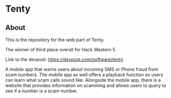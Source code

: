 # Tenty

## About
This is the repository for the web part of Tenty.

The winner of third place overall for Hack Western 5

Link to the devpost: https://devpost.com/software/tenty

A mobile app that warns users about incoming SMS or Phone fraud from scam numbers. The mobile app as well offers a playback function so users can learn what scam calls sound like. Alongside the mobile app, there is a website that provides information on scamming and allows users to query to see if a number is a scam number.

